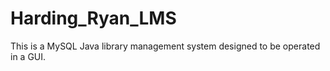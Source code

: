 # Harding_Ryan_LMS
This is a MySQL Java library management system designed to be operated in a GUI.
